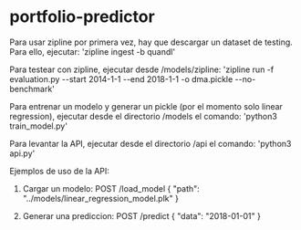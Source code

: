 # portfolio-predictor

Para usar zipline por primera vez, hay que descargar un dataset de testing. Para ello, ejecutar:
'zipline ingest -b quandl'

Para testear con zipline, ejecutar desde /models/zipline:
'zipline run -f evaluation.py --start 2014-1-1 --end 2018-1-1 -o dma.pickle --no-benchmark'

Para entrenar un modelo y generar un pickle (por el momento solo linear regression), ejecutar desde el directorio /models el comando:
'python3 train_model.py'

Para levantar la API, ejecutar desde el directorio /api el comando:
'python3 api.py'

Ejemplos de uso de la API:

1. Cargar un modelo:
POST /load_model
{
    "path": "../models/linear_regression_model.plk"
}

2. Generar una prediccion:
POST /predict
{
    "data": "2018-01-01"
}